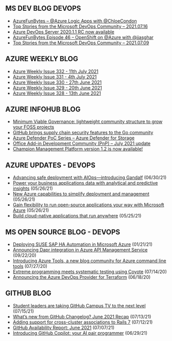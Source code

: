 ## MS DEV BLOG DEVOPS 

<!-- DEVBLOGDEVOPS:START -->
- [AzureFunBytes – @Azure Logic Apps with @ChloeCondon](https://devblogs.microsoft.com/devops/azurefunbytes-azure-logic-apps-with-chloecondon/)
- [Top Stories from the Microsoft DevOps Community – 2021.07.16](https://devblogs.microsoft.com/devops/top-stories-from-the-microsoft-devops-community-2021-07-16/)
- [Azure DevOps Server 2020.1.1 RC now available](https://devblogs.microsoft.com/devops/azure-devops-server-2020-1-1-rc-now-available/)
- [AzureFunBytes Episode 46 – OpenShift on @Azure with @jjasghar](https://devblogs.microsoft.com/devops/azurefunbytes-episode-46-openshift-on-azure-with-jjasghar/)
- [Top Stories from the Microsoft DevOps Community – 2021.07.09](https://devblogs.microsoft.com/devops/top-stories-from-the-microsoft-devops-community-2021-07-09/)
<!-- DEVBLOGDEVOPS:END -->


## AZURE WEEKLY BLOG

<!-- AZUREWEEKLY:START -->
- [Azure Weekly Issue 332 - 11th July 2021](https://azureweekly.info/issue-332.html)
- [Azure Weekly Issue 331 - 4th July 2021](https://azureweekly.info/issue-331.html)
- [Azure Weekly Issue 330 - 27th June 2021](https://azureweekly.info/issue-330.html)
- [Azure Weekly Issue 329 - 20th June 2021](https://azureweekly.info/issue-329.html)
- [Azure Weekly Issue 328 - 13th June 2021](https://azureweekly.info/issue-328.html)
<!-- AZUREWEEKLY:END -->

## AZURE INFOHUB BLOG 

<!-- AZUREINFOHUB:START -->
- [Minimum Viable Governance: lightweight community structure to grow your FOSS projects](https://github.blog/2021-07-22-minimum-viable-governance-lightweight-community-structure-foss-projects/)
- [GitHub brings supply chain security features to the Go community](https://github.blog/2021-07-22-github-supply-chain-security-features-go-community/)
- [Azure Defender PoC Series – Azure Defender for Storage](https://techcommunity.microsoft.com/t5/azure-security-center/azure-defender-poc-series-azure-defender-for-storage/ba-p/2577311)
- [Office Add-in Development Community (PnP) – July 2021 update](https://techcommunity.microsoft.com/t5/microsoft-365-pnp-blog/office-add-in-development-community-pnp-july-2021-update/ba-p/2576650)
- [Champion Management Platform version 1.2 is now available!](https://techcommunity.microsoft.com/t5/driving-adoption-blog/champion-management-platform-version-1-2-is-now-available/ba-p/2556448)
<!-- AZUREINFOHUB:END -->


## AZURE UPDATES - DEVOPS 

<!-- AZUREUPDATES:START -->

 - [Advancing safe deployment with AIOps—introducing Gandalf](https://azure.microsoft.com/blog/advancing-safe-deployment-with-aiops-introducing-gandalf/) (06/30/21)
 - [Power your business applications data with analytical and predictive insights](https://azure.microsoft.com/blog/power-your-business-applications-data-with-analytical-and-predictive-insights/) (05/26/21)
 - [New Azure capabilities to simplify deployment and management](https://azure.microsoft.com/blog/new-azure-capabilities-to-simplify-deployment-and-management/) (05/26/21)
 - [Gain flexibility to run open-source applications your way with Microsoft Azure](https://azure.microsoft.com/blog/gain-flexibility-to-run-open-source-applications-your-way-with-microsoft-azure/) (05/26/21)
 - [Build cloud-native applications that run anywhere](https://azure.microsoft.com/blog/build-cloudnative-applications-that-run-anywhere/) (05/25/21)
<!-- AZUREUPDATES:END -->


## MS OPEN SOURCE BLOG - DEVOPS 

<!-- MSOPENSOURCEBLOG:START -->

 - [Deploying SUSE SAP HA Automation in Microsoft Azure](https://cloudblogs.microsoft.com/opensource/2021/01/21/deploying-suse-sap-ha-automation-in-microsoft-azure/) (01/21/21)
 - [Announcing Dapr integration in Azure API Management Service](https://cloudblogs.microsoft.com/opensource/2020/09/22/announcing-dapr-integration-azure-api-management-service-apim/) (09/22/20)
 - [Introducing Azure Tools, a new blog community for Azure command line tools](https://cloudblogs.microsoft.com/opensource/2020/07/27/introducing-azure-tools-new-tech-community-blog/) (07/27/20)
 - [Extreme programming meets systematic testing using Coyote](https://cloudblogs.microsoft.com/opensource/2020/07/14/extreme-programming-meets-systematic-testing-using-coyote/) (07/14/20)
 - [Announcing the Azure DevOps Provider for Terraform](https://cloudblogs.microsoft.com/opensource/2020/06/18/announcing-hashicorp-terraform-azure-devops-provider-release/) (06/18/20)
<!-- MSOPENSOURCEBLOG:END -->


## GITHUB BLOG


<!-- GITHUB:START -->

 - [Student leaders are taking GitHub Campus TV to the next level](https://github.blog/2021-07-15-student-leaders-github-campus-tv-next-level/) (07/15/21)
 - [What’s new from GitHub Changelog? June 2021 Recap](https://github.blog/2021-07-13-whats-new-github-changelog-june-2021/) (07/13/21)
 - [Adding support for cross-cluster associations to Rails 7](https://github.blog/2021-07-12-adding-support-cross-cluster-associations-rails-7/) (07/12/21)
 - [GitHub Availability Report: June 2021](https://github.blog/2021-07-07-github-availability-report-june-2021/) (07/07/21)
 - [Introducing GitHub Copilot: your AI pair programmer](https://github.blog/2021-06-29-introducing-github-copilot-ai-pair-programmer/) (06/29/21)
<!-- GITHUB:END -->
